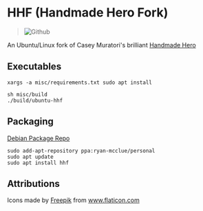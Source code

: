 <!-- SPDX-License-Identifier: zlib-acknowledgement -->

# HHF (Handmade Hero Fork)
> ![Github](https://img.shields.io/github/license/ryan-mcclue/hhf)

An Ubuntu/Linux fork of Casey Muratori's brilliant [Handmade Hero](https://handmadehero.org/)

## Executables
```
xargs -a misc/requirements.txt sudo apt install 

sh misc/build
./build/ubuntu-hhf
```

## Packaging
[Debian Package Repo](https://github.com/ryan-mcclue/hhf-deb)
```
sudo add-apt-repository ppa:ryan-mcclue/personal
sudo apt update
sudo apt install hhf
```

## Attributions
<div>Icons made by <a href="https://www.freepik.com" title="Freepik">Freepik</a> from <a href="https://www.flaticon.com/" title="Flaticon">www.flaticon.com</a></div>
